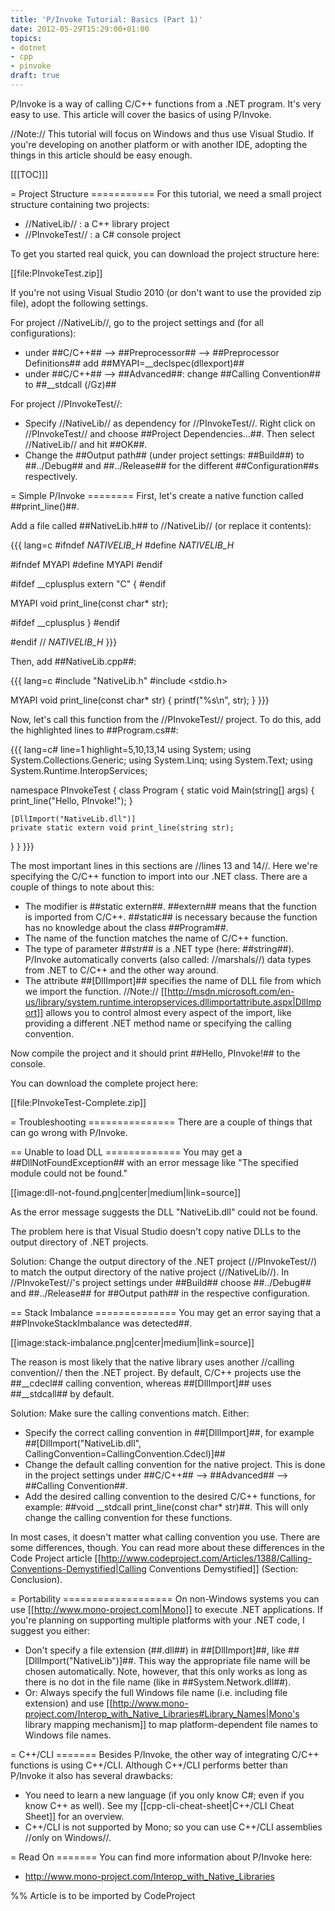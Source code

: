 ```yaml
---
title: 'P/Invoke Tutorial: Basics (Part 1)'
date: 2012-05-29T15:29:00+01:00
topics:
- dotnet
- cpp
- pinvoke
draft: true
---
```


P/Invoke is a way of calling C/C++ functions from a .NET program. It's very easy to use. This article will cover the basics of using P/Invoke.

//Note:// This tutorial will focus on Windows and thus use Visual Studio. If you're developing on another platform or with another IDE, adopting the things in this article should be easy enough.

<!--more-->

[[[TOC]]]

= Project Structure ===========
For this tutorial, we need a small project structure containing two projects:

 * //NativeLib// : a C++ library project
 * //PInvokeTest// : a C# console project

To get you started real quick, you can download the project structure here:

  [[file:PInvokeTest.zip]]

If you're not using Visual Studio 2010 (or don't want to use the provided zip file), adopt the following settings.

For project //NativeLib//, go to the project settings and (for all configurations):

 * under ##C/C++## --> ##Preprocessor## --> ##Preprocessor Definitions## add ##MYAPI=__declspec(dllexport)##
 * under ##C/C++## --> ##Advanced##: change ##Calling Convention## to ##__stdcall (/Gz)##

For project //PInvokeTest//:

 * Specify //NativeLib// as dependency for //PInvokeTest//. Right click on //PInvokeTest// and choose ##Project Dependencies...##. Then select //NativeLib// and hit ##OK##.
 * Change the ##Output path## (under project settings: ##Build##) to ##../Debug## and ##../Release## for the different ##Configuration##s respectively.

= Simple P/Invoke ========
First, let's create a native function called ##print_line()##.

Add a file called ##NativeLib.h## to //NativeLib// (or replace it contents):

{{{ lang=c
#ifndef _NATIVELIB_H_
#define _NATIVELIB_H_

#ifndef MYAPI
  #define MYAPI
#endif

#ifdef __cplusplus
extern "C" {
#endif

MYAPI void print_line(const char* str);

#ifdef __cplusplus
}
#endif

#endif // _NATIVELIB_H_
}}}

Then, add ##NativeLib.cpp##:

{{{ lang=c
#include "NativeLib.h"
#include <stdio.h>

MYAPI void print_line(const char* str) {
  printf("%s\n", str);
}
}}}

Now, let's call this function from the //PInvokeTest// project. To do this, add the highlighted lines to ##Program.cs##:

{{{ lang=c# line=1 highlight=5,10,13,14
using System;
using System.Collections.Generic;
using System.Linq;
using System.Text;
using System.Runtime.InteropServices;

namespace PInvokeTest {
  class Program {
    static void Main(string[] args) {
      print_line("Hello, PInvoke!");
    }

    [DllImport("NativeLib.dll")]
    private static extern void print_line(string str);
  }
}
}}}

The most important lines in this sections are //lines 13 and 14//. Here we're specifying the C/C++ function to import into our .NET class. There are a couple of things to note about this:

 * The modifier is ##static extern##. ##extern## means that the function is imported from C/C++. ##static## is necessary because the function has no knowledge about the class ##Program##.
 * The name of the function matches the name of C/C++ function.
 * The type of parameter ##str## is a .NET type (here: ##string##). P/Invoke automatically converts (also called: //marshals//) data types from .NET to C/C++ and the other way around.
 * The attribute ##[DllImport]## specifies the name of DLL file from which we import the function. //Note:// [[http://msdn.microsoft.com/en-us/library/system.runtime.interopservices.dllimportattribute.aspx|DllImport]] allows you to control almost every aspect of the import, like providing a different .NET method name or specifying the calling convention.

Now compile the project and it should print ##Hello, PInvoke!## to the console.

You can download the complete project here:

  [[file:PInvokeTest-Complete.zip]]

= Troubleshooting ===============
There are a couple of things that can go wrong with P/Invoke.

== Unable to load DLL =============
You may get a ##DllNotFoundException## with an error message like "The specified module could not be found."

[[image:dll-not-found.png|center|medium|link=source]]

As the error message suggests the DLL "NativeLib.dll" could not be found.

The problem here is that Visual Studio doesn't copy native DLLs to the output directory of .NET projects.

Solution: Change the output directory of the .NET project (//PInvokeTest//) to match the output directory of the native project (//NativeLib//). In //PInvokeTest//'s project settings under ##Build## choose ##../Debug## and ##../Release## for ##Output path## in the respective configuration.

== Stack Imbalance ==============
You may get an error saying that a ##PInvokeStackImbalance was detected##.

[[image:stack-imbalance.png|center|medium|link=source]]

The reason is most likely that the native library uses another //calling convention// then the .NET project. By default, C/C++ projects use the ##__cdecl## calling convention, whereas ##[DllImport]## uses ##__stdcall## by default.

Solution: Make sure the calling conventions match. Either:

 * Specify the correct calling convention in ##[DllImport]##, for example ##[DllImport("NativeLib.dll", CallingConvention=CallingConvention.Cdecl)]##
 * Change the default calling convention for the native project. This is done in the project settings under ##C/C++## --> ##Advanced## --> ##Calling Convention##.
 * Add the desired calling convention to the desired C/C++ functions, for example: ##void __stdcall print_line(const char* str)##. This will only change the calling convention for these functions.

In most cases, it doesn't matter what calling convention you use. There are some differences, though. You can read more about these differences in the Code Project article [[http://www.codeproject.com/Articles/1388/Calling-Conventions-Demystified|Calling Conventions Demystified]] (Section: Conclusion).

= Portability ===================
On non-Windows systems you can use [[http://www.mono-project.com|Mono]] to execute .NET applications. If you're planning on supporting multiple platforms with your .NET code, I suggest you either:

 * Don't specify a file extension (##.dll##) in ##[DllImport]##, like ##[DllImport("NativeLib")]##. This way the appropriate file name will be chosen automatically. Note, however, that this only works as long as there is no dot in the file name (like in ##System.Network.dll##).
 * Or: Always specify the full Windows file name (i.e. including file extension) and use [[http://www.mono-project.com/Interop_with_Native_Libraries#Library_Names|Mono's library mapping mechanism]] to map platform-dependent file names to Windows file names.

= C++/CLI =======
Besides P/Invoke, the other way of integrating C/C++ functions is using C++/CLI. Although C++/CLI performs better than P/Invoke it also has several drawbacks:

 * You need to learn a new language (if you only know C#; even if you know C++ as well). See my [[cpp-cli-cheat-sheet|C++/CLI Cheat Sheet]] for an overview.
 * C++/CLI is not supported by Mono; so you can use C++/CLI assemblies //only on Windows//.

= Read On =======
You can find more information about P/Invoke here:

 * http://www.mono-project.com/Interop_with_Native_Libraries

%% Article is to be imported by CodeProject
<a href="http://www.codeproject.com/script/Articles/BlogFeedList.aspx?amid=274673" rel="tag" style="display:none">CodeProject</a>
